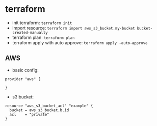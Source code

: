 # terraform

* init terraform: `terraform init`
* import resource: `terraform import aws_s3_bucket.my-bucket bucket-created-manually`
* terraform plan: `terraform plan`
* terraform apply with auto approve: `terraform apply -auto-approve`


## AWS
* basic config:
```
provider "aws" {
  
}
```

* s3 bucket:
```
resource "aws_s3_bucket_acl" "example" {
  bucket = aws_s3_bucket.b.id
  acl    = "private"
}
```

